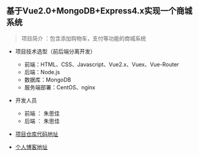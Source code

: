 ## 基于Vue2.0+MongoDB+Express4.x实现一个商城系统
> 项目简介 ：包含添加购物车，支付等功能的商城系统

+ 项目技术选型（前后端分离开发）
    + 前端：HTML、CSS、Javascript、Vue2.x、Vuex、Vue-Router
    + 后端：Node.js
    + 数据库：MongoDB
    + 服务端部署：CentOS、nginx

+ 开发人员
    + 前端 ： 朱思佳
    + 后端 ： 朱思佳

+ [项目仓库代码地址](https://github.com/Sijia1998/LxShop/)
+ [个人博客地址](https://sijia1998.github.io)
